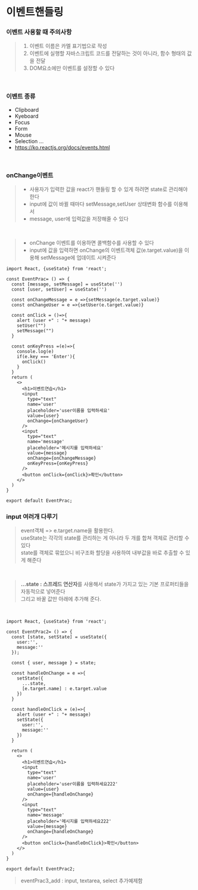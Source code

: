 # 이벤트핸들링 <br>
### 이벤트 사용할 때 주의사항<br>
> 1. 이벤트 이름은 카멜 표기법으로 작성<br>
> 2. 이벤트에 실행할 자바스크립트 코드를 전달하는 것이 아니라, 함수 형태의 값을 전달<br>
> 3. DOM요소에만 이벤트를 설정할 수 있다<br>
<br>

### 이벤트 종류<br>
- Clipboard
- Kyeboard
- Focus
- Form
- Mouse
- Selection ...
- https://ko.reactjs.org/docs/events.html <br>
<br>

### onChange이벤트 
> - 사용자가 입력한 값을 react가 핸들링 할 수 있게 하려면 state로 관리해야 한다<br>
> - input에 값이 바뀔 때마다 setMessage,setUser 상태변화 함수를 이용해서<br>
> - message, user에 입력값을 저장해줄 수 있다<br>
<br>

> - onChange 이벤트를 이용하면 콜백함수를 사용할 수 있다<br>
> - input에 값을 입력하면 onChange의 이벤트객체 값(e.target.value)을 이용해 setMessage에 업데이트 시켜준다<br> 
```
import React, {useState} from 'react';

const EventPrac= () => {
  const [message, setMessage] = useState('')
  const [user, setUser] = useState('')

  const onChangeMessage = e =>{setMessage(e.target.value)}
  const onChangeUser = e =>{setUser(e.target.value)}

  const onClick = ()=>{
    alert (user +" : "+ message)
    setUser("")
    setMessage("")
  }

  const onKeyPress =(e)=>{
    console.log(e)
    if(e.key === 'Enter'){
      onClick()
    }
  }
  return ( 
    <>
      <h1>이벤트연습</h1>
      <input 
        type="text"
        name='user'
        placeholder='user이름을 입력하세요'
        value={user}
        onChange={onChangeUser}
      />
      <input 
        type="text"
        name='message'
        placeholder='메시지를 입력하세요'
        value={message}
        onChange={onChangeMessage}
        onKeyPress={onKeyPress}
      />
      <button onClick={onClick}>확인</button>
    </>
  )
}

export default EventPrac;
```

### input 여러개 다루기<br>
> event객체 => e.target.name을 활용한다.<br>
> useState는 각각의 state를 관리하는 게 아니라 두 개를 합쳐 객체로 관리할 수 있다<br>
> state를 객체로 묶었으니 비구조화 할당을 사용하여 내부값을 바로 추출할 수 있게 해준다<br>
<br>

> **...state : 스프레드 연산자**를 사용해서 state가 가지고 있는 기본 프로퍼티들을 자동적으로 넣어준다<br>
> 그리고 바꿀 값만 아래에 추가해 준다. <br>
<br>

```
import React, {useState} from 'react';

const EventPrac2= () => {
  const [state, setState] = useState({
    user:'',
    message:''
  });

  const { user, message } = state;

  const handleOnChange = e =>{
    setState({
      ...state,
      [e.target.name] : e.target.value
    })
  }

  const handleOnClick = (e)=>{
    alert (user +" : "+ message)
    setState({
      user:'',
      message:''
    })
  }

  return ( 
    <>
      <h1>이벤트연습</h1>
      <input 
        type="text"
        name='user'
        placeholder='user이름을 입력하세요222'
        value={user}
        onChange={handleOnChange}
      />
      <input 
        type="text"
        name='message'
        placeholder='메시지를 입력하세요222'
        value={message}
        onChange={handleOnChange}
      />
      <button onClick={handleOnClick}>확인</button>
    </>
  )
}

export default EventPrac2;
```

> eventPrac3_add : input, textarea, select 추가예제함